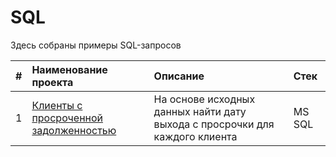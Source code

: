 # SQL
Здесь собраны примеры SQL-запросов

| #   | Наименование проекта                         | Описание                                                        | Стек                                            |
| :-- | :------------------------------------------- | :-------------------------------------------------------------- | :---------------------------------------------- |
|  1  | [Клиенты с просроченной задолженностью](https://github.com/be-taty/SQL/tree/main/%D0%9A%D0%BB%D0%B8%D0%B5%D0%BD%D1%82%D1%8B%20%D1%81%20%D0%BF%D1%80%D0%BE%D1%81%D1%80%D0%BE%D1%87%D0%B5%D0%BD%D0%BD%D0%BE%D0%B9%20%D0%B7%D0%B0%D0%B4%D0%BE%D0%BB%D0%B6%D0%B5%D0%BD%D0%BD%D0%BE%D1%81%D1%82%D1%8C%D1%8E) | На основе исходных данных найти дату выхода с просрочки для каждого клиента | MS SQL |
